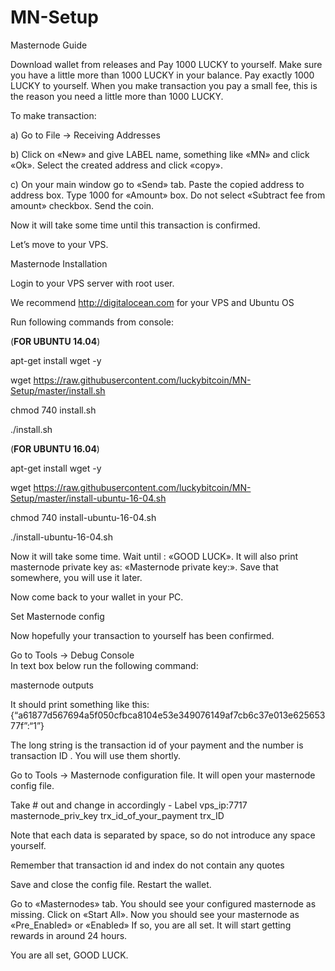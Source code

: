 # MN-Setup

Masternode Guide
						
Download wallet from releases and Pay 1000 LUCKY to yourself.
Make sure you have a little more than 1000 LUCKY in your balance. 
Pay exactly 1000 LUCKY to yourself. When you make transaction you pay a small fee, this is the reason you need a little more than 1000 LUCKY.

To make transaction:

a) Go to File -> Receiving Addresses
						
b) Click on «New» and give LABEL name, something like «MN» and click «Ok». Select the created address and click «copy».
						
c) On your main window go to «Send» tab. Paste the copied address to address box. Type 1000 for «Amount» box.
Do not select «Subtract fee from amount» checkbox. Send the coin.
						
Now it will take some time until this transaction is confirmed.
						
Let’s move to your VPS.						
						
Masternode Installation
						
Login to your VPS server with root user. 

We recommend http://digitalocean.com for your VPS and Ubuntu OS 

Run following commands from console:

(**FOR UBUNTU 14.04**)
						
apt-get install wget -y

wget https://raw.githubusercontent.com/luckybitcoin/MN-Setup/master/install.sh 

chmod 740 install.sh

./install.sh

(**FOR UBUNTU 16.04**)

apt-get install wget -y

wget https://raw.githubusercontent.com/luckybitcoin/MN-Setup/master/install-ubuntu-16-04.sh

chmod 740 install-ubuntu-16-04.sh

./install-ubuntu-16-04.sh
						
Now it will take some time. Wait until : «GOOD LUCK». It will also print masternode private key as: «Masternode private key:». Save that somewhere, you will use it later.
						
Now come back to your wallet in your PC.
					
Set Masternode config		

Now hopefully your transaction to yourself has been confirmed. 		

Go to Tools → Debug Console						 								
In text box below run the following command:	

masternode outputs

It should print something like this: 
{“a61877d567694a5f050cfbca8104e53e349076149af7cb6c37e013e62565377f”:“1”}
						
The long string is the transaction id of your payment and the number is transaction ID . You will use them shortly.
						
Go to Tools → Masternode configuration file. It will open your masternode config file.
						
Take # out and change in accordingly - Label vps_ip:7717 masternode_priv_key trx_id_of_your_payment trx_ID
																	 								
Note that each data is separated by space, so do not introduce any space yourself.
		
Remember that transaction id and index do not contain any quotes
		
Save and close the config file. Restart the wallet.
			
Go to «Masternodes» tab. You should see your configured masternode as missing. Click on «Start All». Now you should see your masternode as «Pre_Enabled» or «Enabled»
If so, you are all set. It will start getting rewards in around 24 hours.
											 						
You are all set, GOOD LUCK.
